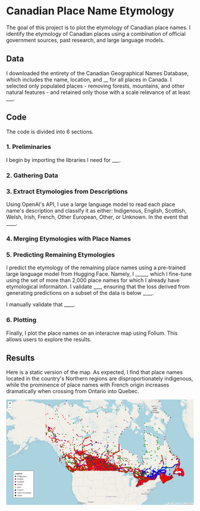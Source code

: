 # Canadian Place Name Etymology
The goal of this project is to plot the etymology of Canadian place names. I identify the etymology of Canadian places using a combination of official government sources, past research, and large language models.

## Data
I downloaded the entirety of the Canadian Geographical Names Database, which includes the name, location, and __ for all places in Canada. I selected only populated places - removing forests, mountains, and other natural features - and retained only those with a scale relevance of at least ___.

## Code

The code is divided into 6 sections.

### 1. Preliminaries
I begin by importing the libraries I need for ___.

### 2. Gathering Data

### 3. Extract Etymologies from Descriptions
Using OpenAI's API, I use a large language model to read each place name's description and classify it as either: Indigenous, English, Scottish, Welsh, Irish, French, Other European, Other, or Unknown. In the event that ____.

### 4. Merging Etymologies with Place Names

### 5. Predicting Remaining Etymologies

I predict the etymology of the remaining place names using a pre-trained large language model from Hugging Face. Namely, I _____, which I fine-tune using the set of more than 2,000 place names for which I already have etymological informaiton. I validate ___, ensuring that the loss derived from generating predictions on a subset of the data is below ____.

I manually validate that ____.

### 6. Plotting
Finally, I plot the place names on an interacive map using Folium. This allows users to explore the results.

## Results
Here is a static version of the map. As expected, I find that place names located in the country's Northern regions are disproportionately indigenous, while the prominence of place names with French origin increases dramatically when crossing from Ontario into Quebec.

<img src="https://github.com/robertialenti/Canadian-Place-Name-Etymology/raw/main/output/etymology_map.png">
